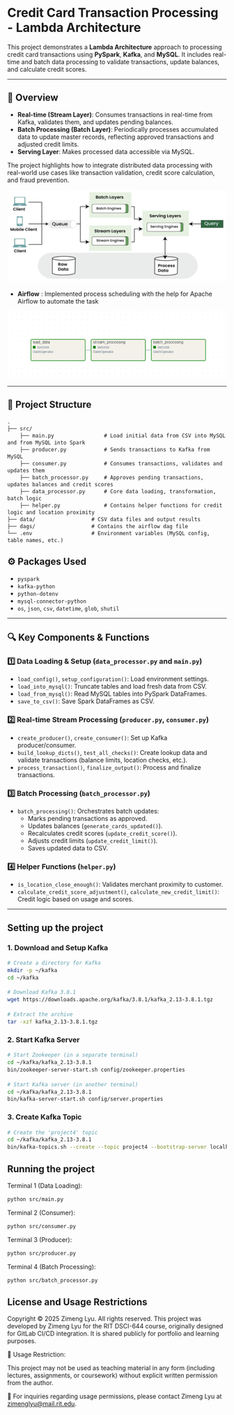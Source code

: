 # Credit Card Transaction Processing - Lambda Architecture

This project demonstrates a **Lambda Architecture** approach to processing credit card transactions using **PySpark**, **Kafka**, and **MySQL**. It includes real-time and batch data processing to validate transactions, update balances, and calculate credit scores.

---

## 🚀 Overview

- **Real-time (Stream Layer)**: Consumes transactions in real-time from Kafka, validates them, and updates pending balances.
- **Batch Processing (Batch Layer)**: Periodically processes accumulated data to update master records, reflecting approved transactions and adjusted credit limits.
- **Serving Layer**: Makes processed data accessible via MySQL.

The project highlights how to integrate distributed data processing with real-world use cases like transaction validation, credit score calculation, and fraud prevention.

![alt text](image_banking.png)

- **Airflow** : Implemented process scheduling with the help for Apache Airflow to automate the task

![alt text](image.png)

---

## 📁 Project Structure

```
.
├── src/
    ├── main.py                # Load initial data from CSV into MySQL and from MySQL into Spark
    ├── producer.py            # Sends transactions to Kafka from MySQL
    ├── consumer.py            # Consumes transactions, validates and updates them
    ├── batch_processor.py     # Approves pending transactions, updates balances and credit scores
    ├── data_processor.py      # Core data loading, transformation, batch logic
    ├── helper.py              # Contains helper functions for credit logic and location proximity
├── data/                  # CSV data files and output results
├── dags/                  # Contains the airflow dag file
└── .env                   # Environment variables (MySQL config, table names, etc.)
```

## :gear: Packages Used

- `pyspark`
- `kafka-python`
- `python-dotenv`
- `mysql-connector-python`
- `os`, `json`, `csv`, `datetime`, `glob`, `shutil`

---

## 🔍 Key Components & Functions

### 1️⃣ Data Loading & Setup (`data_processor.py` and `main.py`)

- `load_config()`, `setup_configuration()`: Load environment settings.
- `load_into_mysql()`: Truncate tables and load fresh data from CSV.
- `load_from_mysql()`: Read MySQL tables into PySpark DataFrames.
- `save_to_csv()`: Save Spark DataFrames as CSV.

### 2️⃣ Real-time Stream Processing (`producer.py`, `consumer.py`)

- `create_producer()`, `create_consumer()`: Set up Kafka producer/consumer.
- `build_lookup_dicts()`, `test_all_checks()`: Create lookup data and validate transactions (balance limits, location checks, etc.).
- `process_transaction()`, `finalize_output()`: Process and finalize transactions.

### 3️⃣ Batch Processing (`batch_processor.py`)

- `batch_processing()`: Orchestrates batch updates:
  - Marks pending transactions as approved.
  - Updates balances (`generate_cards_updated()`).
  - Recalculates credit scores (`update_credit_score()`).
  - Adjusts credit limits (`update_credit_limit()`).
  - Saves updated data to CSV.

### 4️⃣ Helper Functions (`helper.py`)

- `is_location_close_enough()`: Validates merchant proximity to customer.
- `calculate_credit_score_adjustment()`, `calculate_new_credit_limit()`: Credit logic based on usage and scores.

---

## Setting up the project

### 1. Download and Setup Kafka

```bash
# Create a directory for Kafka
mkdir -p ~/kafka
cd ~/kafka

# Download Kafka 3.8.1
wget https://downloads.apache.org/kafka/3.8.1/kafka_2.13-3.8.1.tgz

# Extract the archive
tar -xzf kafka_2.13-3.8.1.tgz
```

### 2. Start Kafka Server

```bash
# Start Zookeeper (in a separate terminal)
cd ~/kafka/kafka_2.13-3.8.1
bin/zookeeper-server-start.sh config/zookeeper.properties

# Start Kafka server (in another terminal)
cd ~/kafka/kafka_2.13-3.8.1
bin/kafka-server-start.sh config/server.properties
```
### 3. Create Kafka Topic

```bash
# Create the 'project4' topic
cd ~/kafka/kafka_2.13-3.8.1
bin/kafka-topics.sh --create --topic project4 --bootstrap-server localhost:9092 --partitions 1 --replication-factor 1
```

## Running the project

Terminal 1 (Data Loading):
```bash
python src/main.py
```

Terminal 2 (Consumer):
```bash
python src/consumer.py
```

Terminal 3 (Producer):
```bash
python src/producer.py
```

Terminal 4 (Batch Processing):
```bash
python src/batch_processor.py
```


## License and Usage Restrictions

Copyright © 2025 Zimeng Lyu. All rights reserved.
This project was developed by Zimeng Lyu for the RIT DSCI-644 course, originally designed for GitLab CI/CD integration. It is shared publicly for portfolio and learning purposes.

🚫 Usage Restriction:

This project may not be used as teaching material in any form (including lectures, assignments, or coursework) without explicit written permission from the author.

📩 For inquiries regarding usage permissions, please contact Zimeng Lyu at zimenglyu@mail.rit.edu.
